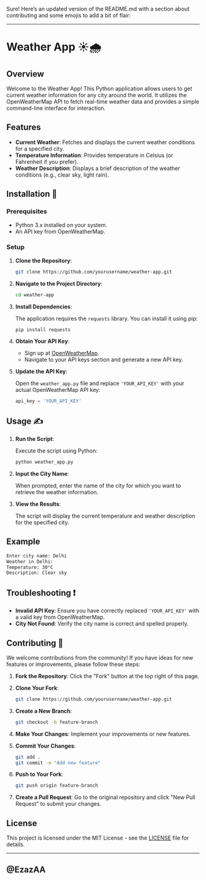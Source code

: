 Sure! Here’s an updated version of the README.md with a section about contributing and some emojis to add a bit of flair:

---

# Weather App ☀️🌧️

## Overview

Welcome to the Weather App! This Python application allows users to get current weather information for any city around the world. It utilizes the OpenWeatherMap API to fetch real-time weather data and provides a simple command-line interface for interaction.

## Features

- **Current Weather**: Fetches and displays the current weather conditions for a specified city.
- **Temperature Information**: Provides temperature in Celsius (or Fahrenheit if you prefer).
- **Weather Description**: Displays a brief description of the weather conditions (e.g., clear sky, light rain).

## Installation 📩

### Prerequisites

- Python 3.x installed on your system.
- An API key from OpenWeatherMap.

### Setup 

1. **Clone the Repository**:

   ```bash
   git clone https://github.com/yourusername/weather-app.git
   ```

2. **Navigate to the Project Directory**:

   ```bash
   cd weather-app
   ```

3. **Install Dependencies**:

   The application requires the `requests` library. You can install it using pip:

   ```cmd
   pip install requests
   ```

4. **Obtain Your API Key**:

   - Sign up at [OpenWeatherMap](https://openweathermap.org/).
   - Navigate to your API keys section and generate a new API key.

5. **Update the API Key**:

   Open the `weather_app.py` file and replace `'YOUR_API_KEY'` with your actual OpenWeatherMap API key:

   ```python
   api_key = 'YOUR_API_KEY'
   ```

## Usage ✍

1. **Run the Script**:

   Execute the script using Python:

   ```bash
   python weather_app.py
   ```

2. **Input the City Name**:

   When prompted, enter the name of the city for which you want to retrieve the weather information.

3. **View the Results**:

   The script will display the current temperature and weather description for the specified city.

## Example

```bash
Enter city name: Delhi
Weather in Delhi:
Temperature: 30°C
Description: Clear sky
```

## Troubleshooting ❗

- **Invalid API Key**: Ensure you have correctly replaced `'YOUR_API_KEY'` with a valid key from OpenWeatherMap.
- **City Not Found**: Verify the city name is correct and spelled properly. 

## Contributing 🤝

We welcome contributions from the community! If you have ideas for new features or improvements, please follow these steps:

1. **Fork the Repository**: Click the "Fork" button at the top right of this page.
2. **Clone Your Fork**: 

   ```bash
   git clone https://github.com/yourusername/weather-app.git
   ```

3. **Create a New Branch**:

   ```bash
   git checkout -b feature-branch
   ```

4. **Make Your Changes**: Implement your improvements or new features.
5. **Commit Your Changes**:

   ```bash
   git add .
   git commit -m "Add new feature"
   ```

6. **Push to Your Fork**:

   ```bash
   git push origin feature-branch
   ```

7. **Create a Pull Request**: Go to the original repository and click "New Pull Request" to submit your changes.

## License

This project is licensed under the MIT License - see the [LICENSE](LICENSE) file for details.

---
@EzazAA
---
